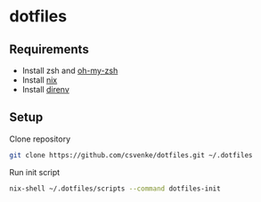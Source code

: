 # dotfiles

## Requirements

- Install zsh and [oh-my-zsh](https://ohmyz.sh/#install)
- Install [nix](https://nixos.org/download)
- Install [direnv](https://direnv.net/)

## Setup

Clone repository

```sh
git clone https://github.com/csvenke/dotfiles.git ~/.dotfiles
```

Run init script

```sh
nix-shell ~/.dotfiles/scripts --command dotfiles-init
```
